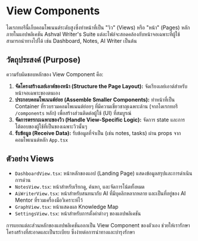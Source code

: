# View Components

ไดเรกทอรีนี้เก็บคอมโพเนนต์ระดับสูงซึ่งทำหน้าที่เป็น "วิว" (Views) หรือ "หน้า" (Pages) หลักภายในแอปพลิเคชัน Ashval Writer's Suite แต่ละไฟล์จะสอดคล้องกับหน้าจอเฉพาะที่ผู้ใช้สามารถนำทางไปได้ เช่น Dashboard, Notes, AI Writer เป็นต้น

## วัตถุประสงค์ (Purpose)

ความรับผิดชอบหลักของ View Component คือ:

1.  **จัดโครงสร้างเลย์เอาต์ของหน้า (Structure the Page Layout):** จัดเรียงเลย์เอาต์สำหรับหน้าจอเฉพาะของตนเอง
2.  **ประกอบคอมโพเนนต์ย่อย (Assemble Smaller Components):** ทำหน้าที่เป็น Container ที่รวบรวมคอมโพเนนต์ย่อยๆ ที่มีความเชี่ยวชาญเฉพาะด้าน (จากไดเรกทอรี `/components` หลัก) เพื่อสร้างส่วนติดต่อผู้ใช้ (UI) ที่สมบูรณ์
3.  **จัดการตรรกะเฉพาะของวิว (Handle View-Specific Logic):** จัดการ state และการโต้ตอบของผู้ใช้ที่เป็นของเฉพาะวิวนั้นๆ
4.  **รับข้อมูล (Receive Data):** รับข้อมูลที่จำเป็น (เช่น notes, tasks) ผ่าน props จากคอมโพเนนต์หลัก `App.tsx`

## ตัวอย่าง Views

-   `DashboardView.tsx`: หน้าหลักของแอป (Landing Page) แสดงข้อมูลสรุปและการดำเนินการด่วน
-   `NotesView.tsx`: หน้าสำหรับเรียกดู, ค้นหา, และจัดการโน้ตทั้งหมด
-   `AiWriterView.tsx`: หน้าสำหรับสนทนากับ AI ที่มีบุคลิกหลากหลาย และเป็นที่อยู่ของ AI Mentor ที่รวมเครื่องมือวิเคราะห์ไว้
-   `GraphView.tsx`: หน้าแสดงผล Knowledge Map
-   `SettingsView.tsx`: หน้าสำหรับการตั้งค่าต่างๆ ของแอปพลิเคชัน

การแยกแต่ละส่วนหลักของแอปพลิเคชันออกเป็น View Component ของตัวเอง ช่วยให้เรารักษาโครงสร้างที่สะอาดและเป็นระเบียบ ซึ่งง่ายต่อการนำทางและบำรุงรักษา

